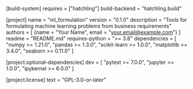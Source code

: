 [build-system]
requires = ["hatchling"]
build-backend = "hatchling.build"

[project]
name = "ml_formulation"
version = "0.1.0"
description = "Tools for formulating machine learning problems from business requirements"
authors = [
    {name = "Your Name", email = "your.email@example.com"}
]
readme = "README.md"
requires-python = ">= 3.8"
dependencies = [
    "numpy >= 1.21.0",
    "pandas >= 1.3.0",
    "scikit-learn >= 1.0.0",
    "matplotlib >= 3.4.0",
    "seaborn >= 0.11.0"
]

[project.optional-dependencies]
dev = [
    "pytest >= 7.0.0",
    "jupyter >= 1.0.0",
    "ipykernel >= 6.0.0"
]

[project.license]
text = "GPL-3.0-or-later"